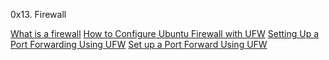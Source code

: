 0x13. Firewall

[What is a firewall](https://en.wikipedia.org/wiki/Firewall_%28computing%29)
[How to Configure Ubuntu Firewall with UFW](https://www.cherryservers.com/blog/how-to-configure-ubuntu-firewall-with-ufw)
[Setting Up a Port Forwarding Using UFW](https://tecadmin.net/setup-port-forwarding-using-ufw/)
[Set up a Port Forward Using UFW](https://www.baeldung.com/linux/ufw-port-forward)
